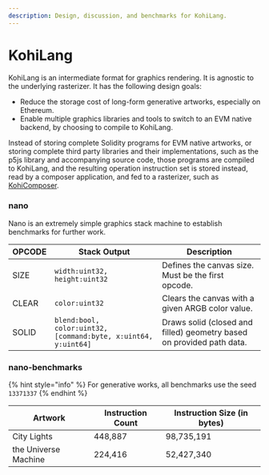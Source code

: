 ```yaml
---
description: Design, discussion, and benchmarks for KohiLang.
---
```


# KohiLang

KohiLang is an intermediate format for graphics rendering. It is agnostic to the underlying rasterizer. It has the following design goals:

* Reduce the storage cost of long-form generative artworks, especially on Ethereum.&#x20;
* Enable multiple graphics libraries and tools to switch to an EVM native backend, by choosing to compile to KohiLang.

Instead of storing complete Solidity programs for EVM native artworks, or storing complete third party libraries and their implementations, such as the p5js library and accompanying source code, those programs are compiled to KohiLang, and the resulting operation instruction set is stored instead, read by a composer application, and fed to a rasterizer, such as [KohiComposer](kohicomposer.md).

### nano

Nano is an extremely simple graphics stack machine to establish benchmarks for further work.&#x20;

| OPCODE | Stack Output                                                   | Description                                                           |
| ------ | -------------------------------------------------------------- | --------------------------------------------------------------------- |
| SIZE   | `width:uint32, height:uint32`                                  | Defines the canvas size. Must be the first opcode.                    |
| CLEAR  | `color:uint32`                                                 | Clears the canvas with a given ARGB color value.                      |
| SOLID  | `blend:bool, color:uint32, [command:byte, x:uint64, y:uint64]` | Draws solid (closed and filled) geometry based on provided path data. |

### nano-benchmarks

{% hint style="info" %}
For generative works, all benchmarks use the seed `13371337`
{% endhint %}

| Artwork              | Instruction Count | Instruction Size (in bytes) |
| -------------------- | ----------------- | --------------------------- |
| City Lights          | 448,887           | 98,735,191                  |
| the Universe Machine | 224,416           | 52,427,340                  |
